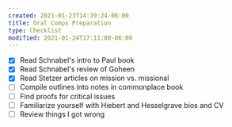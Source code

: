 ```yaml
---
created: 2021-01-23T14:39:24-06:00
title: Oral Comps Preparation
type: Checklist
modified: 2021-01-24T17:11:00-06:00
---
```


- [x] Read Schnabel's intro to Paul book
- [x] Read Schnabel's review of Goheen
- [x] Read Stetzer articles on mission vs. missional
- [ ] Compile outlines into notes in commonplace book
- [ ] Find proofs for critical issues
- [ ] Familiarize yourself with Hiebert and Hesselgrave bios and CV
- [ ] Review things I got wrong
